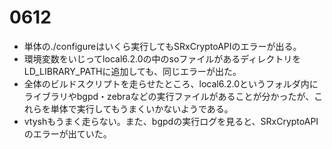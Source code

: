 # 0612
- 単体の./configureはいくら実行してもSRxCryptoAPIのエラーが出る。
- 環境変数をいじってlocal6.2.0の中のsoファイルがあるディレクトリをLD_LIBRARY_PATHに追加しても、同じエラーが出た。
- 全体のビルドスクリプトを走らせたところ、local6.2.0というフォルダ内にライブラリやbgpd・zebraなどの実行ファイルがあることが分かったが、これらを単体で実行してもうまくいかないようである。
- vtyshもうまく走らない。また、bgpdの実行ログを見ると、SRxCryptoAPIのエラーが出ていた。